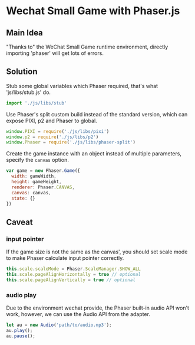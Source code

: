 # Wechat Small Game with Phaser.js

## Main Idea

"Thanks to" the WeChat Small Game runtime environment, directly importing 'phaser' will get lots of errors.

## Solution

Stub some global variables which Phaser required, that's what 'js/libs/stub.js' do.

```js
import './js/libs/stub'
```

Use Phaser's split custom build instead of the standard version, which can expose PIXI, p2 and Phaser to global.

```js
window.PIXI = require('./js/libs/pixi')
window.p2 = require('./js/libs/p2')
window.Phaser = require('./js/libs/phaser-split')
```

Create the game instance with an object instead of multiple parameters, specify the `canvas` option.

```js
var game = new Phaser.Game({
  width: gameWidth,
  height: gameHeight,
  renderer: Phaser.CANVAS,
  canvas: canvas,
  state: {}
})
```

## Caveat

### input pointer

If the game size is not the same as the canvas', you should set scale mode to make Phaser calculate input pointer correctly.

```js
this.scale.scaleMode = Phaser.ScaleManager.SHOW_ALL
this.scale.pageAlignHorizontally = true // optional
this.scale.pageAlignVertically = true // optional
```

### audio play

Due to the environment wechat provide, the Phaser built-in audio API won't work, however, we can use the Audio API from the adapter.
```js
let au = new Audio('path/to/audio.mp3');
au.play();
au.pause();
```

